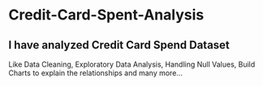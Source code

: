 # Credit-Card-Spent-Analysis
## I have analyzed Credit Card Spend Dataset
Like Data Cleaning, Exploratory Data Analysis, Handling Null Values, Build Charts to explain the relationships and many more...

